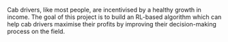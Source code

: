 Cab drivers, like most people, are incentivised by a healthy growth in income. The goal of this project is to build an RL-based algorithm which can help cab drivers maximise their profits by improving their decision-making process on the field.
